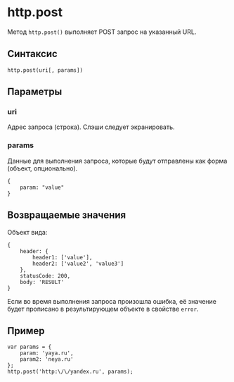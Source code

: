 # http.post

Метод `http.post()` выполняет POST запрос на указанный URL.

## Синтаксис

```
http.post(uri[, params])
```

## Параметры

### uri
Адрес запроса (строка). Слэши следует экранировать.

### params
Данные для выполнения запроса, которые будут отправлены как форма (объект, опционально). 

```
{
    param: "value"
}
```

## Возвращаемые значения

Объект вида:

```
{
    header: {
        header1: ['value'],
        header2: ['value2', 'value3']
    },
    statusCode: 200,
    body: 'RESULT'
}
```

Если во время выполнения запроса произошла ошибка, её значение будет прописано в результирующем объекте в свойстве `error`.

## Пример  

```
var params = {
    param: 'yaya.ru',
    param2: 'neya.ru'
};
http.post('http:\/\/yandex.ru', params);
```

